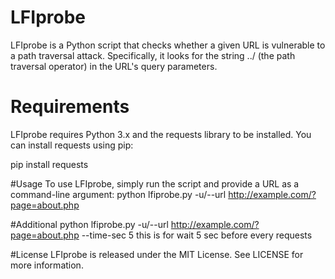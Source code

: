 # LFIprobe
LFIprobe is a Python script that checks whether a given URL is vulnerable to a path traversal attack. Specifically, it looks for the string ../ (the path traversal operator) in the URL's query parameters.

# Requirements
LFIprobe requires Python 3.x and the requests library to be installed. You can install requests using pip:

pip install requests


#Usage
To use LFIprobe, simply run the script and provide a URL as a command-line argument:
python lfiprobe.py -u/--url http://example.com/?page=about.php

#Additional
python lfiprobe.py -u/--url http://example.com/?page=about.php --time-sec 5
this is for wait 5 sec before every requests

#License
LFIprobe is released under the MIT License. See LICENSE for more information.
